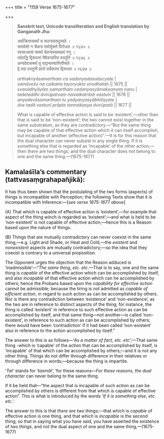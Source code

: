 +++
title = "1159 Verse 1675-1677"

+++
> **Sanskrit text, Unicode transliteration and English translation by Ganganath Jha:** 
>
> अर्थक्रियासमर्थं च सदन्यदसदुच्यते ।  
> समावेशो न चैकत्र तयोर्युक्तो विरोधतः ॥ १६७५ ॥  
> स्वसाध्यायां समर्थं चेदन्यस्यामक्षमं ननु ।  
> तदेतद्धि द्विरूपत्वं नैवैकत्रास्ति वस्तुनि ॥ १६७६ ॥  
> अन्यदेवासमर्थं तु यद्यन्यस्याभितीष्यते ।  
> द्वे तदा वस्तुनी प्राप्ते तन्नैकस्य द्विरूपता ॥ १६७७ ॥ 
>
> *arthakriyāsamarthaṃ ca sadanyadasaducyate* \|  
> *samāveśo na caikatra tayoryukto virodhataḥ* \|\| 1675 \|\|  
> *svasādhyāyāṃ samarthaṃ cedanyasyāmakṣamaṃ nanu* \|  
> *tadetaddhi dvirūpatvaṃ naivaikatrāsti vastuni* \|\| 1676 \|\|  
> *anyadevāsamarthaṃ tu yadyanyasyābhitīṣyate* \|  
> *dve tadā vastunī prāpte tannaikasya dvirūpatā* \|\| 1677 \|\| 
>
> What is capable of effective action is said to be ‘existent’,—other than that is said to be ‘non-existent’; the two cannot exist together in the same substratum, as they are contradictory.—“But the same thing may be capable of that effective action which it can itself accomplish, but incapable of another (effective action)”.—It is for this reason that the dual character can never subsist in any single thing. If it is something else that is regarded as ‘incapable’ of the other action,—then there are two things; and the dual character does not belong to one and the same thing.—(1675-1677)



## Kamalaśīla’s commentary (tattvasaṃgrahapañjikā):

It has thus been shown that the postulating of the two forms (aspects) of things is incompatible with Perception; the following Texts show that it is incompatible with Inference:—[*see verse 1675-1677 above*]

\(A\) That which is capable of effective action is ‘existent’,—for example that aspect of the thing winch is regarded as ‘existent’;—and what is held to be ‘non-existent’ is not capable of effective action;—hence this is a Reason based upon the nature of things.

\(B\) Things that are mutually contradictory can never coexist in the same thing,—e.g. Light and Shade, or Heat and Cold,—the *existent* and *nonexistent* aspects are mutually contradictory;—so the idea that they coexist is contrary to a universal proposition.

The Opponent urges the objection that the Reason adduced is ‘inadmissible’—“*The same thing*, *etc*. *etc*.—That is to say, one and the same thing is *capable* of the effective action which can be accomplished by itself, and also *incapable* of that effective action which can he accomplished by others; hence the Probans based upon the *capability for effective action* cannot be admissible; because the tiring is not admitted as *capable of efficient action*, in regard to such action as can be accomplished by others. Nor is there any contradiction between ‘existence’ and ‘non-existence’, as the two are in reference to distinct aspects of the thing; for instance, the thing is called ‘existent’ in reference to such effective action as can be accomplished by itself, and that same thing—not another—is called ‘non-existent’, in reference to such action as can be accomplished by others; there would have been ‘contradiction’ if it had been called ‘non-existent’ also in reference to the action accomplished by itself.”

The answer to this is as follows—‘*As a matter of fact, etc*. *etc*’;—That same thing -which is ‘capable’ of the action that can be accomplished by itself, is ‘incapable’ of that which can be accomplished by others;—and it is not any other thing. Things do not differ through difference in their relatives or through difference in words;—because the thing is impartite.

‘*Tat*’ stands for ‘*tasmāt*’, ‘for these reasons—*For these reasons*, *the dual character* can never belong to the same thing.

If it be held that—“the aspect that is incapable of such action as can be accomplished by others is different from that which is capable of effective action”. This is what is introduced by the words ‘*If it is something else*, *etc*. *etc*.’.

The answer to this is that *there are two things*;—that which is *capable* of effective action is one thing, and that which is *incapable* is the second thing; so that in saying what you have said, you have asserted the existence of *two things*, and not the dual aspect of one and the same thing,—(1675-1677)


